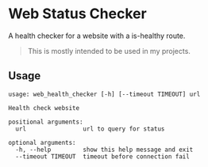 # Web Status Checker
A health checker for a website with a is-healthy route.

> This is mostly intended to be used in my projects.

## Usage
```
usage: web_health_checker [-h] [--timeout TIMEOUT] url

Health check website

positional arguments:
  url                url to query for status

optional arguments:
  -h, --help         show this help message and exit
  --timeout TIMEOUT  timeout before connection fail
```
